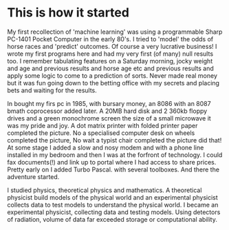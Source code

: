 # This is how it started


My first recollection of 'machine learning' was using a programmable Sharp PC-1401 Pocket Computer in the early 80's.  I tried to 'model' the odds of horse races and 'predict' outcomes.  Of course a very lucrative business!  I wrote my first programs here and had my very first (of many) null results too.  I remember tabulating features  on a Saturday morning, jocky weight and age and previous results and horse age etc and previous results and apply some logic to come to a prediction of sorts. Never made real money but it was fun going down to the betting office with my secrets and placing bets and waiting for the results.  

In bought my firs pc in 1985, with bursary money, an 8086 with an 8087 bmath coprocessor added later.   A 20MB hard disk and 2 360kb floppy drives and a green monochrome screen the size of a small microwave it was my pride and joy.  A dot matrix printer with folded printer paper completed the picture.  No a specialised computer desk on wheels completed the picture, No wait a typist chair completed the picture did that!  At some stage I added a slow and nosy modem and with a phone line installed in my bedroom and then I was at the forfront of technology.   I could fax documents(!) and link up to portal where I had access to share prices. Pretty early on I added Turbo Pascal. with several toolboxes.  And there the adventure started. 

I studied physics, theoretical physics and mathematics.  A theoretical physicist build models of the physical world and an experimental physicist collects data to test models to understand the physical world.  I became an experimental physicist, collecting data and testing models.  Using detectors of radiation, volume of data far exceeded storage or computational ability.


